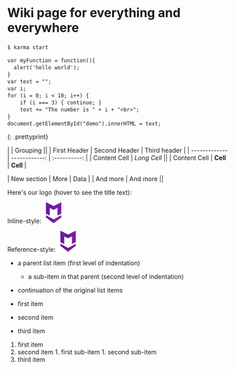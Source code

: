# Wiki page for everything and everywhere

~~~.language-bash 
$ karma start

~~~

~~~.language-javascript
var myFunction = function(){
  alert('hello world');
}
var text = "";
var i;
for (i = 0; i < 10; i++) {
    if (i === 3) { continue; }
    text += "The number is " + i + "<br>";
}
document.getElementById("demo").innerHTML = text;
~~~
{: .prettyprint}

|               | Grouping                    ||
| First Header  | Second Header | Third header |
| ------------- | ------------: | :----------: |
| Content Cell  |  *Long Cell*                ||
| Content Cell  | **Cell**      | **Cell**     |

| New section   |   More        |         Data |
| And more      |           And more          ||

Here's our logo (hover to see the title text):

Inline-style: 
![alt text](https://github.com/adam-p/markdown-here/raw/master/src/common/images/icon48.png "Logo Title Text 1")

Reference-style: 
![alt text][logo]

[logo]: https://github.com/adam-p/markdown-here/raw/master/src/common/images/icon48.png "Logo Title Text 2"
-   a parent list item (first level of indentation)
    -   a sub-item in that parent (second level of indentation)
-   continuation of the original list items

-   first item
*   second item
-   third item

1.   first item
1.   second item
    1.  first sub-item
    1.  second sub-item
2.   third item